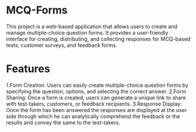 # MCQ-Forms 
This project is a web-based application that allows users to create and manage multiple-choice question forms. It provides a user-friendly interface for creating, distributing, and collecting responses for MCQ-based tests, customer surveys, and feedback forms. 

# Features 
1.Form Creation: Users can easily create multiple-choice question forms by specifying the question, options, and selecting the correct answer.
2.Form Sharing: Once a form is created, users can generate a unique link to share with test-takers, customers, or feedback recipients.
3.Response Display: Once the form has been answered the responses are displayed at the user side through which he can analytically comprehend the feedback or      the results and convey the same to the test-takers. 

